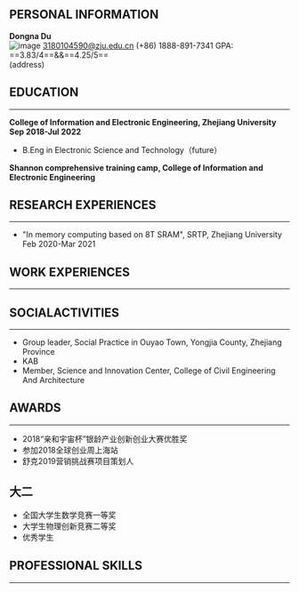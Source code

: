 ## PERSONAL INFORMATION
**Dongna Du**    
![image](/myimage.jpg)
3180104590@zju.edu.cn
(+86) 1888-891-7341
GPA: ==3.83/4==&&==4.25/5==        
(address)

## EDUCATION
---
**College of Information and Electronic Engineering, Zhejiang University Sep 2018-Jul 2022**
- B.Eng in Electronic Science and Technology（future）

**Shannon comprehensive training camp, College of Information and Electronic Engineering**

## RESEARCH EXPERIENCES
---
- "In memory computing based on 8T SRAM", SRTP, Zhejiang University Feb 2020-Mar 2021

## WORK EXPERIENCES
---

## SOCIALACTIVITIES
---
- Group leader, Social Practice in Ouyao Town, Yongjia County, Zhejiang Province
- KAB
- Member, Science and Innovation Center, College of Civil Engineering And Architecture

## AWARDS
---
- 2018“亲和宇宙杯”银龄产业创新创业大赛优胜奖
- 参加2018全球创业周上海站
- 舒克2019营销挑战赛项目策划人
## 大二
- 全国大学生数学竞赛一等奖
- 大学生物理创新竞赛二等奖
- 优秀学生
## PROFESSIONAL SKILLS
---

